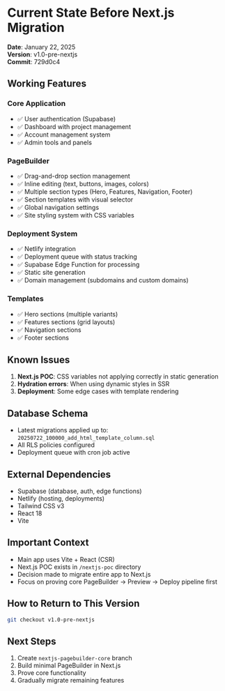 # Current State Before Next.js Migration

**Date**: January 22, 2025  
**Version**: v1.0-pre-nextjs  
**Commit**: 729d0c4

## Working Features

### Core Application
- ✅ User authentication (Supabase)
- ✅ Dashboard with project management
- ✅ Account management system
- ✅ Admin tools and panels

### PageBuilder
- ✅ Drag-and-drop section management
- ✅ Inline editing (text, buttons, images, colors)
- ✅ Multiple section types (Hero, Features, Navigation, Footer)
- ✅ Section templates with visual selector
- ✅ Global navigation settings
- ✅ Site styling system with CSS variables

### Deployment System
- ✅ Netlify integration
- ✅ Deployment queue with status tracking
- ✅ Supabase Edge Function for processing
- ✅ Static site generation
- ✅ Domain management (subdomains and custom domains)

### Templates
- ✅ Hero sections (multiple variants)
- ✅ Features sections (grid layouts)
- ✅ Navigation sections
- ✅ Footer sections

## Known Issues
1. **Next.js POC**: CSS variables not applying correctly in static generation
2. **Hydration errors**: When using dynamic styles in SSR
3. **Deployment**: Some edge cases with template rendering

## Database Schema
- Latest migrations applied up to: `20250722_100000_add_html_template_column.sql`
- All RLS policies configured
- Deployment queue with cron job active

## External Dependencies
- Supabase (database, auth, edge functions)
- Netlify (hosting, deployments)
- Tailwind CSS v3
- React 18
- Vite

## Important Context
- Main app uses Vite + React (CSR)
- Next.js POC exists in `/nextjs-poc` directory
- Decision made to migrate entire app to Next.js
- Focus on proving core PageBuilder → Preview → Deploy pipeline first

## How to Return to This Version
```bash
git checkout v1.0-pre-nextjs
```

## Next Steps
1. Create `nextjs-pagebuilder-core` branch
2. Build minimal PageBuilder in Next.js
3. Prove core functionality
4. Gradually migrate remaining features